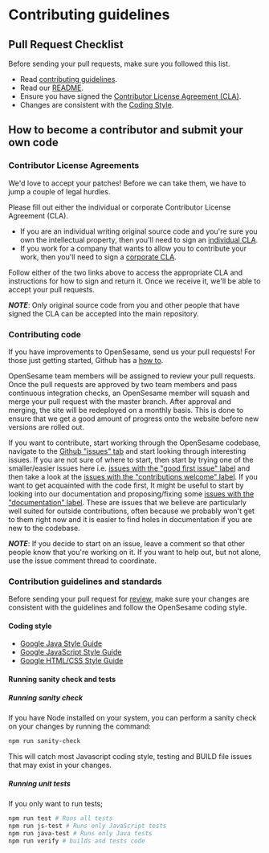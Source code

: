# Contributing guidelines

## Pull Request Checklist

Before sending your pull requests, make sure you followed this list.

- Read [contributing guidelines](#contributing-guidelines-and-standards).
- Read our [README](README.md).
- Ensure you have signed the [Contributor License Agreement (CLA)](https://cla.developers.google.com/).
- Changes are consistent with the [Coding Style](#coding-style).

## How to become a contributor and submit your own code

### Contributor License Agreements

We'd love to accept your patches! Before we can take them, we have to jump a couple of legal hurdles.

Please fill out either the individual or corporate Contributor License Agreement (CLA).

  * If you are an individual writing original source code and you're sure you own the intellectual property, then you'll need to sign an [individual CLA](https://code.google.com/legal/individual-cla-v1.0.html).
  * If you work for a company that wants to allow you to contribute your work, then you'll need to sign a [corporate CLA](https://code.google.com/legal/corporate-cla-v1.0.html).

Follow either of the two links above to access the appropriate CLA and instructions for how to sign and return it. Once we receive it, we'll be able to accept your pull requests.

***NOTE***: Only original source code from you and other people that have signed the CLA can be accepted into the main repository.

### Contributing code

If you have improvements to OpenSesame, send us your pull requests! For those
just getting started, Github has a
[how to](https://help.github.com/articles/using-pull-requests/).

OpenSesame team members will be assigned to review your pull requests. Once the
pull requests are approved by two team members and pass continuous integration
checks, an OpenSesame member will squash and merge your pull request with the 
master branch. After approval and merging, the site will be redeployed on a 
monthly basis. This is done to ensure that we get a good amount of progress 
onto the website before new versions are rolled out.

If you want to contribute, start working through the OpenSesame codebase,
navigate to the
[Github "issues" tab](https://github.com/googleinterns/open-sesame/issues) and start
looking through interesting issues. If you are not sure of where to start, then
start by trying one of the smaller/easier issues here i.e.
[issues with the "good first issue" label](https://github.com/googleinterns/open-sesame/labels/good%20first%20issue)
and then take a look at the
[issues with the "contributions welcome" label](https://github.com/googleinterns/open-sesame/labels/stat%3Acontributions%20welcome).
 If you want to get acquainted with the code first, It might be useful to
start by looking into our documentation and proposing/fixing some 
[issues with the "documentation" label](https://github.com/googleinterns/open-sesame/issues?q=is%3Aissue+label%3Adocumentation).
These are issues that we believe are particularly well suited for outside
contributions, often because we probably won't get to them right now and it is 
easier to find holes in documentation if you are new to the codebase. 

***NOTE***: If you decide to start on an issue, leave a comment so that other people know that
you're working on it. If you want to help out, but not alone, use the issue
comment thread to coordinate.

### Contribution guidelines and standards

Before sending your pull request for
[review](https://github.com/googleinterns/open-sesame/pulls),
make sure your changes are consistent with the guidelines and follow the
OpenSesame coding style.

#### Coding style

* [Google Java Style Guide](https://google.github.io/styleguide/javaguide.html)
* [Google JavaScript Style Guide](https://google.github.io/styleguide/jsguide.html)
* [Google HTML/CSS Style Guide](https://google.github.io/styleguide/htmlcssguide.html)

#### Running sanity check and tests

##### Running sanity check

If you have Node installed on your system, you can perform a sanity check on
your changes by running the command:

```bash
npm run sanity-check
```

This will catch most Javascript coding style, testing and BUILD file issues that
may exist in your changes.

##### Running unit tests

If you only want to run tests;

```bash
npm run test # Runs all tests
npm run js-test # Runs only JavaScript tests
npm run java-test # Runs only Java tests 
npm run verify # builds and tests code
```
